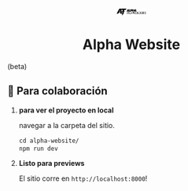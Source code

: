 <p align="center">
  <a href="https://www.alphaside-beta.netlify.app">
    <img alt="Alphaside" src="https://raw.githubusercontent.com/Mr3agle/alpha-website/5696151c8f268f8330f169bac1d101024143acb6/src/images/logo/AT-Logo-Complete-Black.svg" width="60" />
  </a>
</p>
<h1 align="center">
  Alpha Website 
</h1>
<span>(beta)</span>


## 🚀 Para colaboración

1.  **para ver el proyecto en local**

    navegar a la carpeta del sitio.

    ```shell
    cd alpha-website/
    npm run dev
    ```

2.  **Listo para previews**

    El sitio corre en `http://localhost:8000`!